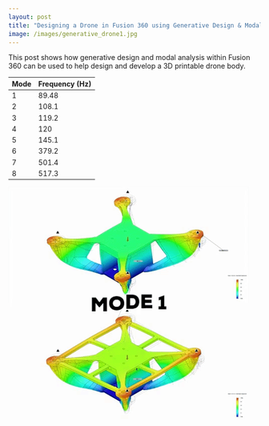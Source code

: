 ```yaml
---
layout: post
title: "Designing a Drone in Fusion 360 using Generative Design & Modal Analysis"
image: /images/generative_drone1.jpg
---
```


This post shows how generative design and modal analysis within Fusion 360 can be used to help design and develop a 3D printable drone body.

| Mode | Frequency (Hz) |
|------|-----------|
| 1 | 89.48 |
| 2 | 108.1 |
| 3 | 119.2 |
| 4 | 120 |
| 5 | 145.1 |
| 6 | 379.2 |
| 7 | 501.4 |
| 8 | 517.3 |

<img src="/images/generative_drone_mode1_comparison.gif" alt="" class="inline">
